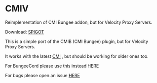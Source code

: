 # CMIV
Reimplementation of CMI Bungee addon, but for Velocity Proxy Servers. 

Download: [SPIGOT](https://www.spigotmc.org/resources/cmi-velocity.111751/)

This is a simple port of the CMIB (CMI Bungee) plugin, but for Velocity Proxy Servers.

It works with the latest [CMI](https://www.spigotmc.org/resources/cmi-298-commands-insane-kits-portals-essentials-economy-mysql-sqlite-much-more.3742/) , but should be working for older ones too.

For BungeeCord please use this instead [HERE](https://www.zrips.net/cmib/)

For bugs please open an issue [HERE](https://github.com/pintux98/CMIV/issues)
